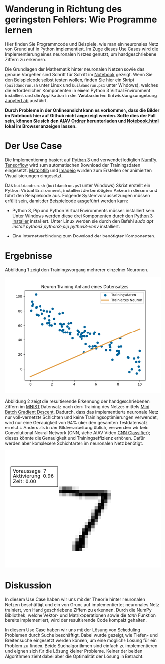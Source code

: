 # Wanderung in Richtung des geringsten Fehlers: Wie Programme lernen

Hier finden Sie Programmcode und Beispiele, wie man ein neuronales Netz von Grund auf in Python implementiert. Im Zuge dieses Use Cases wird die Implementierung eines neuronalen Netzes genutzt, um handgeschriebene Ziffern zu erkennen.

Die Grundlagen der Mathematik hinter neuronalen Netzen sowie das genaue Vorgehen sind Schritt für Schritt im [Notebook](./Notebook.ipynb) gezeigt. Wenn Sie den Beispielcode selbst testen wollen, finden Sie hier ein Skript (`buildandrun.sh` unter Linux und `buildandrun.ps1` unter Windows), welches die erforderlichen Komponenten in einem Python 3 Virtual Environment installiert und die Applikation in der Webbasierten Entwicklungsumgebung [JupyterLab](https://jupyter.org/) ausführt.

__Durch Probleme in der Onlineansicht kann es vorkommen, dass die Bilder im Notebook hier auf Github nicht angezeigt werden. Sollte dies der Fall sein, können Sie sich den [AIAV Ordner](https://github.com/TW-Robotics/AIAV/archive/refs/heads/main.zip) herunterladen und [Notebook.html](Notebook.html) lokal im Browser anzeigen lassen.__


# Der Use Case

Die Implementierung basiert auf [Python 3](https://docs.python.org/3/) und verwendet lediglich [NumPy](https://numpy.org/). [Tensorflow](https://www.tensorflow.org/) wird zum automatischen Download der Trainingsdaten eingesetzt. [Matplotlib](https://matplotlib.org/) und [Imageio](https://imageio.readthedocs.io/en/stable/) wurden zum Erstellen der animierten Visualisierungen eingesetzt.

Das `buildandrun.sh` (`buildandrun.ps1` unter Windows) Skript erstellt ein Python Virtual Environment, installiert die benötigten Pakete in diesem und führt den Beispielcode aus. Folgende Systemvoraussetzungen müssen erfüllt sein, damit der Beispielcode ausgeführt werden kann:

- Python 3, Pip und Python Virtual Environments müssen installiert sein. Unter Windows werden diese drei Komponenten durch den [Python 3 Installer](https://www.python.org/downloads/windows/) installiert. Unter Linux werden sie durch den Befehl *sudo apt install python3 python3-pip python3-venv* installiert.

- Eine Internetverbindung zum Download der benötigten Komponenten.


# Ergebnisse

Abbildung 1 zeigt den Trainingsvorgang mehrerer einzelner Neuronen.

![Abbildung 2](images/Abbildung3LineareRegression.gif)

Abbildung 2 zeigt die resultierende Erkennung der handgeschriebenen Ziffern im [MNIST](http://yann.lecun.com/exdb/mnist/) Datensatz nach dem Training des Netzes mittels [Mini Batch Gradient Descent](https://towardsdatascience.com/batch-mini-batch-stochastic-gradient-descent-7a62ecba642a). Dadurch, dass das implementierte neuronale Netz nur voll-vernetzte Schichten und keine Trainingsoptimierungen verwendet, wird nur eine Genauigkeit von 94% über den gesamten Testdatensatz erreicht. Anders als in der Bildverarbeitung üblich, verwenden wir kein Convolutional Neural Network (CNN, siehe AIAV Video [CNN Classifier](https://www.youtube.com/watch?v=cdVDMm5Wscc&feature=youtu.be)); dieses könnte die Genauigkeit und Trainingseffizienz erhöhen. Dafür werden aber komplexere Schichtarten im neuronalen Netz benötigt.

![Abbildung 2](images/Abbildung5MNISTKlassifizierung.gif)

# Diskussion

In diesem Use Case haben wir uns mit der Theorie hinter neuronalen Netzen beschäftigt und ein von Grund auf implementiertes neuronales Netz trainiert, von Hand geschriebene Ziffern zu erkennen. Durch die NumPy Bibliothek, welche Vektor- und Matrixoperationen sowie die *tanh* Funktion bereits implementiert, wird der resultierende Code kompakt gehalten. 




In diesem Use Case haben wir uns mit der Lösung von Scheduling Problemen durch Suche beschäftigt. Dabei wurde gezeigt, wie Tiefen- und Breitensuche eingesetzt werden können, um eine mögliche Lösung für ein Problem zu finden. Beide Suchalgorithmen sind einfach zu implementieren und eignen sich für die Lösung kleiner Probleme. Keiner der beiden Algorithmen zieht dabei aber die Optimalität der Lösung in Betracht.